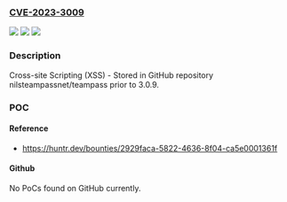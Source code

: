 ### [CVE-2023-3009](https://cve.mitre.org/cgi-bin/cvename.cgi?name=CVE-2023-3009)
![](https://img.shields.io/static/v1?label=Product&message=nilsteampassnet%2Fteampass&color=blue)
![](https://img.shields.io/static/v1?label=Version&message=%3C%203.0.9%20&color=brighgreen)
![](https://img.shields.io/static/v1?label=Vulnerability&message=CWE-79%20Improper%20Neutralization%20of%20Input%20During%20Web%20Page%20Generation%20('Cross-site%20Scripting')&color=brighgreen)

### Description

Cross-site Scripting (XSS) - Stored in GitHub repository nilsteampassnet/teampass prior to 3.0.9.

### POC

#### Reference
- https://huntr.dev/bounties/2929faca-5822-4636-8f04-ca5e0001361f

#### Github
No PoCs found on GitHub currently.

